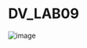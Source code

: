 # DV_LAB09
![image](https://user-images.githubusercontent.com/100147721/233858635-e1c31a17-7317-49b1-a3d6-c10e2c458f1c.png)
